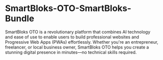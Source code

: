 # SmartBloks-OTO-SmartBloks-Bundle
SmartBloks OTO is a revolutionary platform that combines AI technology and ease of use to enable users to build professional websites and Progressive Web Apps (PWAs) effortlessly. Whether you're an entrepreneur, freelancer, or local business owner, SmartBloks OTO helps you create a stunning digital presence in minutes—no technical skills required.
